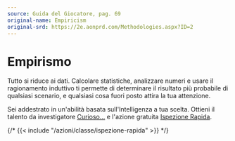 ```yaml
---
source: Guida del Giocatore, pag. 69
original-name: Empiricism
original-srd: https://2e.aonprd.com/Methodologies.aspx?ID=2
---
```


# Empirismo

Tutto si riduce ai dati. Calcolare statistiche, analizzare numeri e usare il
ragionamento induttivo ti permette di determinare il risultato più probabile di
qualsiasi scenario, e qualsiasi cosa fuori posto attira la tua attenzione.

Sei addestrato in un'abilità basata sull'Intelligenza a tua scelta. Ottieni il
talento da investigatore [Curioso...](/classi/investigatore/talenti/curioso...)
e l'azione gratuita [Ispezione Rapida](/azioni/classe/ispezione-rapida).

{/* {{< include "/azioni/classe/ispezione-rapida" >}} */}
